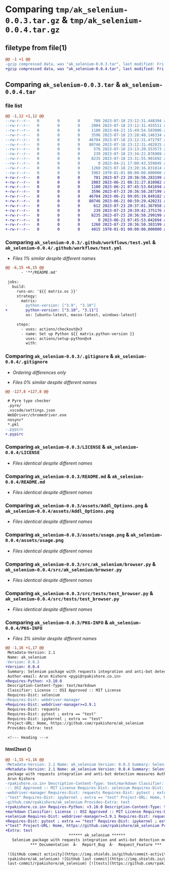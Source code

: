 # Comparing `tmp/ak_selenium-0.0.3.tar.gz` & `tmp/ak_selenium-0.0.4.tar.gz`

## filetype from file(1)

```diff
@@ -1 +1 @@
-gzip compressed data, was "ak_selenium-0.0.3.tar", last modified: Fri Jan  1 00:00:00 2016, max compression
+gzip compressed data, was "ak_selenium-0.0.4.tar", last modified: Fri Jan  1 00:00:00 2016, max compression
```

## Comparing `ak_selenium-0.0.3.tar` & `ak_selenium-0.0.4.tar`

### file list

```diff
@@ -1,12 +1,12 @@
--rw-r--r--   0        0        0      700 2023-07-18 23:12:31.448394 ak_selenium-0.0.3/.github/workflows/test.yml
--rw-r--r--   0        0        0     2004 2023-07-18 23:12:31.455511 ak_selenium-0.0.3/.gitignore
--rw-r--r--   0        0        0     1100 2023-04-21 15:49:54.583006 ak_selenium-0.0.3/LICENSE
--rw-r--r--   0        0        0     3596 2023-07-18 23:28:48.146334 ak_selenium-0.0.3/README.md
--rw-r--r--   0        0        0    46704 2023-07-18 23:12:31.472797 ak_selenium-0.0.3/assets/Addl_Options.png
--rw-r--r--   0        0        0    80746 2023-07-18 23:12:31.482825 ak_selenium-0.0.3/assets/usage.png
--rw-r--r--   0        0        0      576 2023-07-18 23:13:20.553573 ak_selenium-0.0.3/pyproject.toml
--rw-r--r--   0        0        0      239 2023-07-18 23:34:22.876989 ak_selenium-0.0.3/src/ak_selenium/__init__.py
--rw-r--r--   0        0        0     8235 2023-07-18 23:31:55.901692 ak_selenium-0.0.3/src/ak_selenium/browser.py
--rw-r--r--   0        0        0        0 2023-04-21 17:00:43.559845 ak_selenium-0.0.3/src/tests/__init__.py
--rw-r--r--   0        0        0     1260 2023-07-18 23:20:16.831814 ak_selenium-0.0.3/src/tests/test_browser.py
--rw-r--r--   0        0        0     3983 1970-01-01 00:00:00.000000 ak_selenium-0.0.3/PKG-INFO
+-rw-r--r--   0        0        0      701 2023-07-23 20:36:50.283199 ak_selenium-0.0.4/.github/workflows/test.yml
+-rw-r--r--   0        0        0     2003 2023-06-21 08:31:27.810982 ak_selenium-0.0.4/.gitignore
+-rw-r--r--   0        0        0     1100 2023-06-21 07:45:53.041694 ak_selenium-0.0.4/LICENSE
+-rw-r--r--   0        0        0     3596 2023-07-23 20:36:50.287199 ak_selenium-0.0.4/README.md
+-rw-r--r--   0        0        0    46704 2023-06-21 09:05:19.849182 ak_selenium-0.0.4/assets/Addl_Options.png
+-rw-r--r--   0        0        0    80746 2023-06-21 08:59:29.420231 ak_selenium-0.0.4/assets/usage.png
+-rw-r--r--   0        0        0      612 2023-07-23 20:37:01.367858 ak_selenium-0.0.4/pyproject.toml
+-rw-r--r--   0        0        0      239 2023-07-23 20:39:42.375176 ak_selenium-0.0.4/src/ak_selenium/__init__.py
+-rw-r--r--   0        0        0     8235 2023-07-23 20:36:50.299199 ak_selenium-0.0.4/src/ak_selenium/browser.py
+-rw-r--r--   0        0        0        0 2023-06-21 07:45:53.042694 ak_selenium-0.0.4/src/tests/__init__.py
+-rw-r--r--   0        0        0     1260 2023-07-23 20:36:50.303199 ak_selenium-0.0.4/src/tests/test_browser.py
+-rw-r--r--   0        0        0     4015 1970-01-01 00:00:00.000000 ak_selenium-0.0.4/PKG-INFO
```

### Comparing `ak_selenium-0.0.3/.github/workflows/test.yml` & `ak_selenium-0.0.4/.github/workflows/test.yml`

 * *Files 1% similar despite different names*

```diff
@@ -6,15 +6,15 @@
       - '**/README.md'
 
 jobs:
   build:
     runs-on: '${{ matrix.os }}'
     strategy:
       matrix:
-        python-version: ["3.9", "3.10"]
+        python-version: ["3.10", "3.11"]
         os: [ubuntu-latest, macos-latest, windows-latest]
 
     steps:
       - uses: actions/checkout@v3
       - name: Set up Python ${{ matrix.python-version }}
         uses: actions/setup-python@v4
         with:
```

### Comparing `ak_selenium-0.0.3/.gitignore` & `ak_selenium-0.0.4/.gitignore`

 * *Ordering differences only*

 * *Files 0% similar despite different names*

```diff
@@ -127,8 +127,8 @@
 
 # Pyre type checker
 .pyre/
 .vscode/settings.json
 WebDriver/chromedriver.exe
 nosync*
 *.pkl
-.pypirc
+.pypirc
```

### Comparing `ak_selenium-0.0.3/LICENSE` & `ak_selenium-0.0.4/LICENSE`

 * *Files identical despite different names*

### Comparing `ak_selenium-0.0.3/README.md` & `ak_selenium-0.0.4/README.md`

 * *Files identical despite different names*

### Comparing `ak_selenium-0.0.3/assets/Addl_Options.png` & `ak_selenium-0.0.4/assets/Addl_Options.png`

 * *Files identical despite different names*

### Comparing `ak_selenium-0.0.3/assets/usage.png` & `ak_selenium-0.0.4/assets/usage.png`

 * *Files identical despite different names*

### Comparing `ak_selenium-0.0.3/src/ak_selenium/browser.py` & `ak_selenium-0.0.4/src/ak_selenium/browser.py`

 * *Files identical despite different names*

### Comparing `ak_selenium-0.0.3/src/tests/test_browser.py` & `ak_selenium-0.0.4/src/tests/test_browser.py`

 * *Files identical despite different names*

### Comparing `ak_selenium-0.0.3/PKG-INFO` & `ak_selenium-0.0.4/PKG-INFO`

 * *Files 3% similar despite different names*

```diff
@@ -1,16 +1,17 @@
 Metadata-Version: 2.1
 Name: ak_selenium
-Version: 0.0.3
+Version: 0.0.4
 Summary: Selenium package with requests integration and anti-bot detection measures
 Author-email: Arun Kishore <pypi@rpakishore.co.in>
+Requires-Python: >3.10.0
 Description-Content-Type: text/markdown
 Classifier: License :: OSI Approved :: MIT License
 Requires-Dist: selenium
-Requires-Dist: webdriver-manager
+Requires-Dist: webdriver-manager>=3.9.1
 Requires-Dist: requests
 Requires-Dist: pytest ; extra == "test"
 Requires-Dist: ipykernel ; extra == "test"
 Project-URL: Home, https://github.com/rpakishore/ak_selenium
 Provides-Extra: test
 
 <!--- Heading --->
```

#### html2text {}

```diff
@@ -1,15 +1,16 @@
-Metadata-Version: 2.1 Name: ak_selenium Version: 0.0.3 Summary: Selenium
+Metadata-Version: 2.1 Name: ak_selenium Version: 0.0.4 Summary: Selenium
 package with requests integration and anti-bot detection measures Author-email:
 Arun Kishore
-rpakishore.co.in> Description-Content-Type: text/markdown Classifier: License
-:: OSI Approved :: MIT License Requires-Dist: selenium Requires-Dist:
-webdriver-manager Requires-Dist: requests Requires-Dist: pytest ; extra ==
-"test" Requires-Dist: ipykernel ; extra == "test" Project-URL: Home, https://
-github.com/rpakishore/ak_selenium Provides-Extra: test
+rpakishore.co.in> Requires-Python: >3.10.0 Description-Content-Type: text/
+markdown Classifier: License :: OSI Approved :: MIT License Requires-Dist:
+selenium Requires-Dist: webdriver-manager>=3.9.1 Requires-Dist: requests
+Requires-Dist: pytest ; extra == "test" Requires-Dist: ipykernel ; extra ==
+"test" Project-URL: Home, https://github.com/rpakishore/ak_selenium Provides-
+Extra: test
                            ****** ak_selenium ******
   Selenium package with requests integration and anti-bot detection measures
           *** Documentation  Â·  Report_Bug  Â·  Request_Feature ***
 
 ![GitHub commit activity](https://img.shields.io/github/commit-activity/m/
 rpakishore/ak_selenium) ![GitHub last commit](https://img.shields.io/github/
 last-commit/rpakishore/ak_selenium) [![tests](https://github.com/rpakishore/
```

